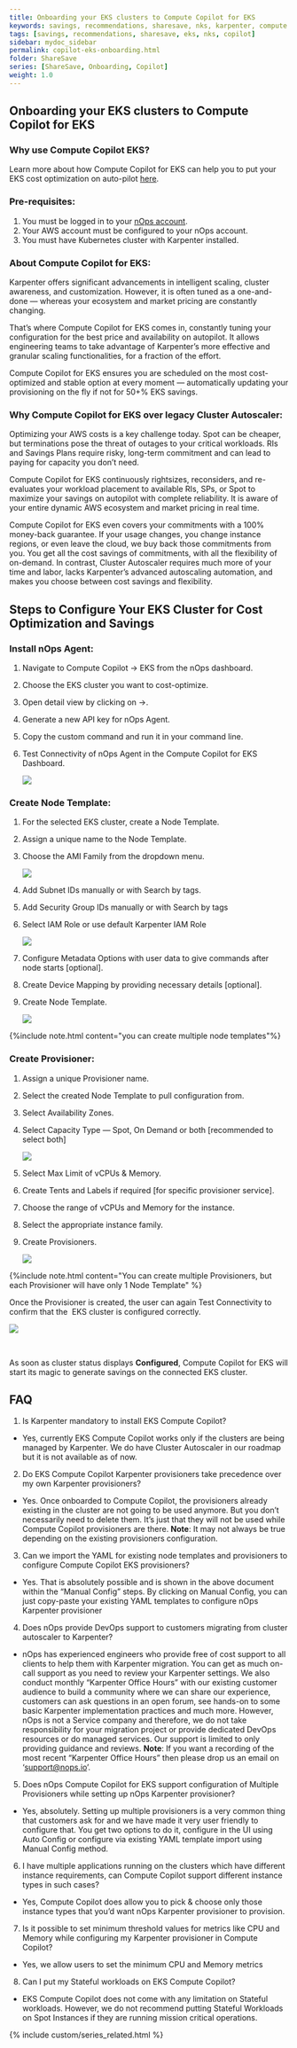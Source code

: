 ```yaml
---
title: Onboarding your EKS clusters to Compute Copilot for EKS
keywords: savings, recommendations, sharesave, nks, karpenter, compute copilot
tags: [savings, recommendations, sharesave, eks, nks, copilot]
sidebar: mydoc_sidebar
permalink: copilot-eks-onboarding.html
folder: ShareSave
series: [ShareSave, Onboarding, Copilot]
weight: 1.0
---
```


## Onboarding your EKS clusters to Compute Copilot for EKS ##

### Why use Compute Copilot EKS? ###

Learn more about how Compute Copilot for EKS can help you to put your EKS cost optimization on auto-pilot [here](https://www.nops.io/nks/).

### Pre-requisites: ###

1. You must be logged in to your [nOps account](https://app.nops.io/accounts/signin/). 
2. Your AWS account must be configured to your nOps account.
3. You must have Kubernetes cluster with Karpenter installed.

### About Compute Copilot for EKS: ###

Karpenter offers significant advancements in intelligent scaling, cluster awareness, and customization. However, it is often tuned as a one-and-done — whereas your ecosystem and market pricing are constantly changing. 

That’s where Compute Copilot for EKS comes in, constantly tuning your configuration for the best price and availability on autopilot. It allows engineering teams to take advantage of Karpenter’s more effective and granular scaling functionalities, for a fraction of the effort. 

Compute Copilot for EKS ensures you are scheduled on the most cost-optimized and stable option at every moment — automatically updating your provisioning on the fly if not for 50+% EKS savings.

### Why Compute Copilot for EKS over legacy Cluster Autoscaler: ###

Optimizing your AWS costs is a key challenge today. Spot can be cheaper, but terminations pose the threat of outages to your critical workloads. RIs and Savings Plans require risky, long-term commitment and can lead to paying for capacity you don’t need.

Compute Copilot for EKS continuously rightsizes, reconsiders, and re-evaluates your workload placement to available RIs, SPs, or Spot to maximize your savings on autopilot with complete reliability. It is aware of your entire dynamic AWS ecosystem and market pricing in real time. 

Compute Copilot for EKS even covers your commitments with a 100% money-back guarantee. If your usage changes, you change instance regions, or even leave the cloud, we buy back those commitments from you. You get all the cost savings of commitments, with all the flexibility of on-demand. In contrast, Cluster Autoscaler requires much more of your time and labor, lacks Karpenter’s advanced autoscaling automation, and makes you choose between cost savings and flexibility.

## Steps to Configure Your EKS Cluster for Cost Optimization and Savings ##

### Install nOps Agent: ###

1. Navigate to Compute Copilot → EKS from the nOps dashboard.
2. Choose the EKS cluster you want to cost-optimize.
3. Open detail view by clicking on →.
4. Generate a new API key for nOps Agent. 
5. Copy the custom command and run it in your command line. 
6. Test Connectivity of nOps Agent in the Compute Copilot for EKS Dashboard.

    ![](https://lh4.googleusercontent.com/7eISgP_ZiLo_JO2zGS8dOdp7HvYLBO4N5rMK1FC-szbc668pp-pCz_ysW2NKhvPylazv_3oRIden3mwgLG09eWT0XsbXX31dfsJ_Sot5PpBSJERDAsErwjI_wQC8kRseM_ezcQZ7JxzR05e8Gtdz328)

### Create Node Template: ###

1. For the selected EKS cluster, create a Node Template.
2. Assign a unique name to the Node Template.
3. Choose the AMI Family from the dropdown menu.

    ![](https://lh3.googleusercontent.com/PAwzhjL32w7WQnqUctFgu6vdhTZxa1k8VBeour0tuKF-3Fh8-2T8u5gcd2nzzukT7mhe12BKjkeAO9wsv9XsCjewXzfeLRngVdDevGOpii7v2pFi_l2mIWy4ldO-hSrkwJCs4HbkTV3Qs73tufsibKk)

4. Add Subnet IDs manually or with Search by tags. 
5. Add Security Group IDs manually or with Search by tags 
6. Select IAM Role or use default Karpenter IAM Role

    ![](https://lh3.googleusercontent.com/uxZn7EekvWOJ_6ucFrNoI5A1VQIOwLVy46vYNyHdhycQIIQLxxOFsHSuoM7bp4rDToBMrK4OxJdj70aoRXgX_IfEJDz0LxuSKW8zzUEdh9WklomEBMPZ8Pp6u5BJb0850YjG_pvY8kWEL2ECeNAdIz4)

7. Configure Metadata Options with user data to give commands after node starts \[optional].
8. Create Device Mapping by providing necessary details \[optional].
9. Create Node Template.

    ![](https://lh5.googleusercontent.com/SP1sgMPmewYKjLGAK2JuOQ5HVYD6F2KFXgTbQIzrnyli_FflSsyh_AJtyv0RZQeud8c6Ns-aNK-sn1qC_O7JuNkVaoV_ackSRriFDbhqadtxc_l5InMnZpXnyFaHsGkbOnhYMob_tf3BJ3eV155g390)

{%include note.html content="you can create multiple node templates"%}

### Create Provisioner: ###

1. Assign a unique Provisioner name.
2. Select the created Node Template to pull configuration from.
3. Select Availability Zones.
4. Select Capacity Type — Spot, On Demand or both \[recommended to select both]

    ![](https://lh6.googleusercontent.com/2mI3pZSbhuJE3VPcmNPJF_TYHC2_0RLC2kNP9zOvdItw5_V9HrdOlPnkVUT-v1hEdCNGXublDDLmW6n_aUdg8Vffz03EEz0c-9j1MmqY4KnqU2JQ9JUQLEJkdDyd1MiqO1N76ZeNQi-U9218KL68xHA)

5. Select Max Limit of vCPUs & Memory.
6. Create Tents and Labels if required \[for specific provisioner service].
7. Choose the range of vCPUs and Memory for the instance.
8. Select the appropriate instance family.
9. Create Provisioners. 

    ![](https://lh6.googleusercontent.com/-xWeSOU5AjLrwx4766WSqXCYeKWq75IjApmZOYgPqkbqbSViB9sy1djBCEFF22cN0sS-SF7KEzyHCcO-S2tcdsZh2bFlro_GZTNTR6w9uN1yYRvS4JHvW6iWRmlKDMducQLL9yYr4V30fi2RUfGynoE)

{%include note.html content="You can create multiple Provisioners, but each Provisioner will have only 1 Node Template" %}

Once the Provisioner is created, the user can again Test Connectivity to confirm that the  EKS cluster is configured correctly.

![](https://lh5.googleusercontent.com/1XtlFL95uQrrw0ZVXZqXixK67rP3TkHd6C7nC6t-1_yoCHhtRtk72cWk1axUaY1O4jCptHt_fU65qUun0wB2UGS7QdWhUwdvZ50_YCpPCAuRGZ9Ccvr6UJVYk1Onca79LysK6gudT4WA8Tj2SV5NL4c)

     

As soon as cluster status displays **Configured**, Compute Copilot for EKS will start its magic to generate savings on the connected EKS cluster. 

## FAQ ##

1. Is Karpenter mandatory to install EKS Compute Copilot?
* Yes, currently EKS Compute Copilot works only if the clusters are being managed by Karpenter. We do have Cluster Autoscaler in our roadmap but it is not available as of now.
2. Do EKS Compute Copilot Karpenter provisioners take precedence over my own Karpenter provisioners?
* Yes. Once onboarded to Compute Copilot, the provisioners already existing in the cluster are not going to be used anymore. But you don’t necessarily need to delete them. It’s just that they will not be used while Compute Copilot provisioners are there.
    **Note**: It may not always be true depending on the existing provisioners configuration.
3. Can we import the YAML for existing node templates and provisioners to configure Compute Copilot EKS provisioners?
* Yes. That is absolutely possible and is shown in the above document within the “Manual Config” steps. By clicking on Manual Config, you can just copy-paste your existing YAML templates to configure nOps Karpenter provisioner
4. Does nOps provide DevOps support to customers migrating from cluster autoscaler to Karpenter?
* nOps has experienced engineers who provide free of cost support to all clients to help them with Karpenter migration. You can get as much on-call support as you need to review your Karpenter settings. We also conduct monthly “Karpenter Office Hours” with our existing customer audience to build a community where we can share our experience, customers can ask questions in an open forum, see hands-on to some basic Karpenter implementation practices and much more. However, nOps is not a Service company and therefore, we do not take responsibility for your migration project or provide dedicated DevOps resources or do managed services. Our support is limited to only providing guidance and reviews.
    **Note**: If you want a recording of the most recent “Karpenter Office Hours” then please drop us an email on ‘support@nops.io’.
5. Does nOps Compute Copilot for EKS support configuration of Multiple Provisioners while setting up nOps Karpenter provisioner?
* Yes, absolutely. Setting up multiple provisioners is a very common thing that customers ask for and we have made it very user friendly to configure that. You get two options to do it, configure in the UI using Auto Config or configure via existing YAML template import using Manual Config method.
6. I have multiple applications running on the clusters which have different instance requirements, can Compute Copilot support different instance types in such cases?
* Yes, Compute Copilot does allow you to pick & choose only those instance types that you’d want nOps Karpenter provisioner to provision.
7. Is it possible to set minimum threshold values for metrics like CPU and Memory while configuring my Karpenter provisioner in Compute Copilot?
* Yes, we allow users to set the minimum CPU and Memory metrics
8. Can I put my Stateful workloads on EKS Compute Copilot?
* EKS Compute Copilot does not come with any limitation on Stateful workloads. However, we do not recommend putting Stateful Workloads on Spot Instances if they are running mission critical operations.

{% include custom/series_related.html %}

